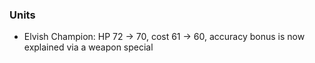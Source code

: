 ### Units
   * Elvish Champion: HP 72 -> 70, cost 61 -> 60, accuracy bonus is now explained via a weapon special
